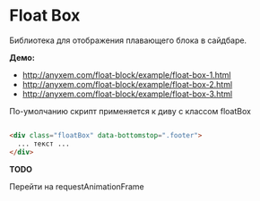 # Float Box

Библиотека для отображения плавающего блока в сайдбаре.

**Демо:**
* http://anyxem.com/float-block/example/float-box-1.html
* http://anyxem.com/float-block/example/float-box-2.html
* http://anyxem.com/float-block/example/float-box-3.html

По-умолчанию скрипт применяется к диву с классом floatBox

``` html

<div class="floatBox" data-bottomstop=".footer">
  ... текст ...
</div>  

```

**TODO**

Перейти на requestAnimationFrame
